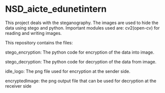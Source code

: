 # NSD_aicte_edunetintern
This project deals with the steganography.
The images are used to hide the data using stego and python.
Important modules used are: cv2(open-cv) for reading and writing images.


This repository contains the files:

stego_encryption: The python code for encryption of the data into image.

stego_decryption: The python code for decryption of the data from image.

idle_logo: The png file used for encryption at the sender side.

encryptedImage: the png output file that can be used for decryption at the receiver side

